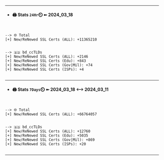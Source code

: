 

---
- #### 🖨️ **Stats** `24Hr`⏲️ ➼ 2024_03_18
```console


--> 🌐 Total
[+] New/ReNewed SSL Certs (ALL): +11365210


--> 🇧🇩 bd_ccTLDs
[+] New/ReNewed SSL Certs (ALL): +2146
[+] New/ReNewed SSL Certs (Edu): +843
[+] New/ReNewed SSL Certs (Gov|Mil): +74
[+] New/ReNewed SSL Certs (ISPs): +4


```

---
- #### 🖨️ **Stats** `7Days`⏲️ ➼ 2024_03_18 <--> 2024_03_11
```console


--> 🌐 Total
[+] New/ReNewed SSL Certs (ALL): +66764057


--> 🇧🇩 bd_ccTLDs
[+] New/ReNewed SSL Certs (ALL): +12760
[+] New/ReNewed SSL Certs (Edu): +5035
[+] New/ReNewed SSL Certs (Gov|Mil): +869
[+] New/ReNewed SSL Certs (ISPs): +20


```

---

